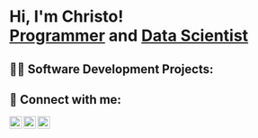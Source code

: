 <h1>Hi, I'm Christo! <br/><a href="https://github.com/CHRISTOK01/password-strength-checker">Programmer</a> and <a href="https://github.com/CHRISTOK01">Data Scientist</a></h1>

<h2>👨‍💻 Software Development Projects:</h2>



<h2> 🤳 Connect with me:</h2>

[<img align="left" alt="CHRISTOK01 | LinkedIn" width="22px" src="https://cdn.jsdelivr.net/npm/simple-icons@v3/icons/linkedin.svg" />][linkedin]
[<img align="left" alt="CHRISTOK01 | Instagram" width="22px" src="https://cdn.jsdelivr.net/npm/simple-icons@v3/icons/instagram.svg" />][instagram]
[<img align="left" alt="CHRISTOK01 | Facebook" width="22px" src="https://cdn.jsdelivr.net/npm/simple-icons@v3/icons/facebook.svg" />][facebook]

[instagram]: https://www.instagram.com/christokachappilly/
[linkedin]: https://www.linkedin.com/in/christokachappilly/
[facebook]: https://www.facebook.com/profile.php?id=100078732037369
